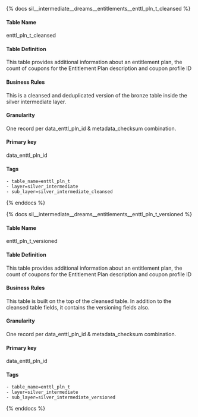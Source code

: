 {% docs sil__intermediate__dreams__entitlements__enttl_pln_t_cleansed %}

#### Table Name
enttl_pln_t_cleansed

#### Table Definition
This table provides additional information about an entitlement plan, the count of coupons for the Entitlement Plan description and coupon profile ID

#### Business Rules
This is a cleansed and deduplicated version of the bronze table inside the silver intermediate layer.

#### Granularity
One record per data_enttl_pln_id & metadata_checksum combination.

#### Primary key
data_enttl_pln_id

#### Tags
    - table_name=enttl_pln_t
    - layer=silver_intermediate
    - sub_layer=silver_intermediate_cleansed

{% enddocs %}

{% docs sil__intermediate__dreams__entitlements__enttl_pln_t_versioned %}

#### Table Name
enttl_pln_t_versioned

#### Table Definition
This table provides additional information about an entitlement plan, the count of coupons for the Entitlement Plan description and coupon profile ID

#### Business Rules
This table is built on the top of the cleansed table. In addition to the cleansed table fields, it contains the versioning fields also.

#### Granularity
One record per data_enttl_pln_id & metadata_checksum combination.

#### Primary key
data_enttl_pln_id

#### Tags
    - table_name=enttl_pln_t
    - layer=silver_intermediate
    - sub_layer=silver_intermediate_versioned

{% enddocs %}